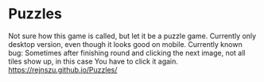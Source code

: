# Puzzles
Not sure how this game is called, but let it be a puzzle game.
Currently only desktop version, even though it looks good on mobile.
Currently known bug: Sometimes after finishing round and clicking the next image, not all tiles show up, in this case You have to click it again.
https://rejnszu.github.io/Puzzles/
